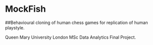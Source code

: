 # MockFish
##Behavioural cloning of human chess games for replication of human playstyle.

Queen Mary University London MSc Data Analytics Final Project.
